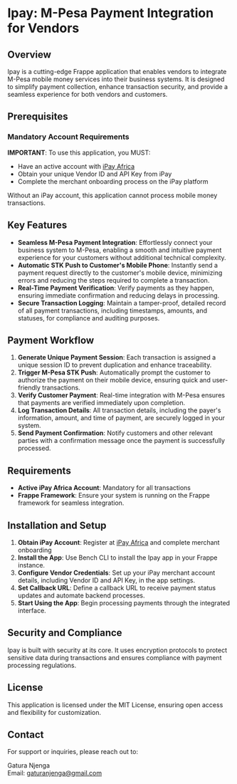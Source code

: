 # Ipay: M-Pesa Payment Integration for Vendors

## Overview

Ipay is a cutting-edge Frappe application that enables vendors to integrate M-Pesa mobile money services into their business systems. It is designed to simplify payment collection, enhance transaction security, and provide a seamless experience for both vendors and customers.

## Prerequisites

### Mandatory Account Requirements

**IMPORTANT**: To use this application, you MUST:

-  Have an active account with [iPay Africa](https://www.ipayafrica.com/)
-  Obtain your unique Vendor ID and API Key from iPay
-  Complete the merchant onboarding process on the iPay platform

Without an iPay account, this application cannot process mobile money transactions.

## Key Features

-  **Seamless M-Pesa Payment Integration**: Effortlessly connect your business system to M-Pesa, enabling a smooth and intuitive payment experience for your customers without additional technical complexity.
-  **Automatic STK Push to Customer's Mobile Phone**: Instantly send a payment request directly to the customer's mobile device, minimizing errors and reducing the steps required to complete a transaction.
-  **Real-Time Payment Verification**: Verify payments as they happen, ensuring immediate confirmation and reducing delays in processing.
-  **Secure Transaction Logging**: Maintain a tamper-proof, detailed record of all payment transactions, including timestamps, amounts, and statuses, for compliance and auditing purposes.

## Payment Workflow

1. **Generate Unique Payment Session**: Each transaction is assigned a unique session ID to prevent duplication and enhance traceability.
2. **Trigger M-Pesa STK Push**: Automatically prompt the customer to authorize the payment on their mobile device, ensuring quick and user-friendly transactions.
3. **Verify Customer Payment**: Real-time integration with M-Pesa ensures that payments are verified immediately upon completion.
4. **Log Transaction Details**: All transaction details, including the payer's information, amount, and time of payment, are securely logged in your system.
5. **Send Payment Confirmation**: Notify customers and other relevant parties with a confirmation message once the payment is successfully processed.

## Requirements

-  **Active iPay Africa Account**: Mandatory for all transactions
-  **Frappe Framework**: Ensure your system is running on the Frappe framework for seamless integration.

## Installation and Setup

1. **Obtain iPay Account**: Register at [iPay Africa](https://www.ipayafrica.com/) and complete merchant onboarding
2. **Install the App**: Use Bench CLI to install the Ipay app in your Frappe instance.
3. **Configure Vendor Credentials**: Set up your iPay merchant account details, including Vendor ID and API Key, in the app settings.
4. **Set Callback URL**: Define a callback URL to receive payment status updates and automate backend processes.
5. **Start Using the App**: Begin processing payments through the integrated interface.

## Security and Compliance

Ipay is built with security at its core. It uses encryption protocols to protect sensitive data during transactions and ensures compliance with payment processing regulations.

## License

This application is licensed under the MIT License, ensuring open access and flexibility for customization.

## Contact

For support or inquiries, please reach out to:

Gatura Njenga  
Email: gaturanjenga@gmail.com
